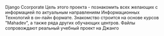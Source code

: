 Django Ccorporate
Цель этого проекта - познакомить всех желающих с информацией по актуальным направлениям Информационных Технологий в он-лайн формате. 
Знакомство строится на основе курсов "Mahadev", а также ряда других обучающих центров. Файлы сопровождают реальный учебный проект на Джанго
